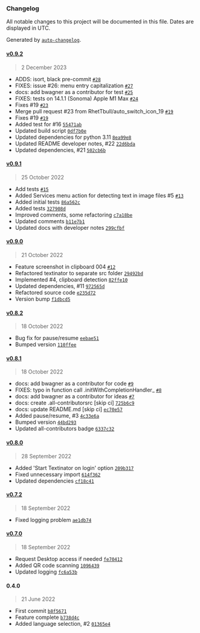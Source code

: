 ### Changelog

All notable changes to this project will be documented in this file. Dates are displayed in UTC.

Generated by [`auto-changelog`](https://github.com/CookPete/auto-changelog).

#### [v0.9.2](https://github.com/RhetTbull/textinator/compare/v0.9.1...v0.9.2)

> 2 December 2023

- ADDS: isort, black pre-commit [`#28`](https://github.com/RhetTbull/textinator/pull/28)
- FIXES: issue #26: menu entry capitalization [`#27`](https://github.com/RhetTbull/textinator/pull/27)
- docs: add bwagner as a contributor for test [`#25`](https://github.com/RhetTbull/textinator/pull/25)
- FIXES: tests on 14.1.1 (Sonoma) Apple M1 Max [`#24`](https://github.com/RhetTbull/textinator/pull/24)
- Fixes #19 [`#23`](https://github.com/RhetTbull/textinator/pull/23)
- Merge pull request #23 from RhetTbull/auto_switch_icon_19 [`#19`](https://github.com/RhetTbull/textinator/issues/19)
- Fixes #19 [`#19`](https://github.com/RhetTbull/textinator/issues/19)
- Added test for #16 [`55471ab`](https://github.com/RhetTbull/textinator/commit/55471ab2d764bc3e80193257fc5c0f4327b6f93f)
- Updated build script [`0df7b0e`](https://github.com/RhetTbull/textinator/commit/0df7b0e1ce2166f900d5f70bbe215e0097662aa2)
- Updated dependencies for python 3.11 [`8ea99e8`](https://github.com/RhetTbull/textinator/commit/8ea99e81fd0e14938563b8ce2c7fd72f47ca54ab)
- Updated README developer notes, #22 [`22d6bda`](https://github.com/RhetTbull/textinator/commit/22d6bda87f5a9f37a0ef2d54b8c6bd64de208542)
- Updated dependencies, #21 [`502cb6b`](https://github.com/RhetTbull/textinator/commit/502cb6b6f372f3e1a83358c3c84b4801da085a68)

#### [v0.9.1](https://github.com/RhetTbull/textinator/compare/v0.9.0...v0.9.1)

> 25 October 2022

- Add tests [`#15`](https://github.com/RhetTbull/textinator/pull/15)
- Added Services menu action for detecting text in image files #5 [`#13`](https://github.com/RhetTbull/textinator/pull/13)
- Added initial tests [`86a562c`](https://github.com/RhetTbull/textinator/commit/86a562c46bf2bead5cb621999c3cdfa536c36483)
- Added tests [`327908d`](https://github.com/RhetTbull/textinator/commit/327908deaa9696404280b652a432c5b60a51ee10)
- Improved comments, some refactoring [`c7a18be`](https://github.com/RhetTbull/textinator/commit/c7a18bed9c6754ee69c0092b8064b0a19945ef49)
- Updated comments [`b11e7b1`](https://github.com/RhetTbull/textinator/commit/b11e7b1c5744a4d6b8ff58f6afd9fa63547cce18)
- Updated docs with developer notes [`299cfbf`](https://github.com/RhetTbull/textinator/commit/299cfbfd8a7a440e637c8ccda2458503644f961b)

#### [v0.9.0](https://github.com/RhetTbull/textinator/compare/v0.8.2...v0.9.0)

> 21 October 2022

- Feature screenshot in clipboard 004 [`#12`](https://github.com/RhetTbull/textinator/pull/12)
- Refactored textinator to separate src folder [`29492bd`](https://github.com/RhetTbull/textinator/commit/29492bd6214aa3d1fb96b809cb486e8bf46d9e00)
- Implemented #4, clipboard detection [`82ffe10`](https://github.com/RhetTbull/textinator/commit/82ffe10bc074ea7cdf8f105fda697b506b893558)
- Updated dependencies, #11 [`972565d`](https://github.com/RhetTbull/textinator/commit/972565daf6278f05b56f0f3cbab141cbc1b22295)
- Refactored source code [`e235d72`](https://github.com/RhetTbull/textinator/commit/e235d72946f30a76abc4f1c5595608b916a797e0)
- Version bump [`f1dbcd5`](https://github.com/RhetTbull/textinator/commit/f1dbcd5772c17fa6c3bbbcd0fba67441864d05fb)

#### [v0.8.2](https://github.com/RhetTbull/textinator/compare/v0.8.1...v0.8.2)

> 18 October 2022

- Bug fix for pause/resume [`eebae51`](https://github.com/RhetTbull/textinator/commit/eebae51fd70f1faf41efe3d080f6652735fcef2e)
- Bumped version [`110ffee`](https://github.com/RhetTbull/textinator/commit/110ffee612f96aa7d72c6ba879feadab88de98b5)

#### [v0.8.1](https://github.com/RhetTbull/textinator/compare/v0.8.0...v0.8.1)

> 18 October 2022

- docs: add bwagner as a contributor for code [`#9`](https://github.com/RhetTbull/textinator/pull/9)
- FIXES: typo in function call .initWithCompletionHandler_ [`#8`](https://github.com/RhetTbull/textinator/pull/8)
- docs: add bwagner as a contributor for ideas [`#7`](https://github.com/RhetTbull/textinator/pull/7)
- docs: create .all-contributorsrc [skip ci] [`725b6c9`](https://github.com/RhetTbull/textinator/commit/725b6c92017297b0c22366a85afd09bb1de1f5ca)
- docs: update README.md [skip ci] [`ec70e57`](https://github.com/RhetTbull/textinator/commit/ec70e57314b1df4a4a4d9ae7443719e9874fb5cf)
- Added pause/resume, #3 [`4c33e6a`](https://github.com/RhetTbull/textinator/commit/4c33e6ac655e74d5050a24c6c89a8209d9aacd8c)
- Bumped version [`44bd293`](https://github.com/RhetTbull/textinator/commit/44bd293ff2e5786b239856a99e042a46280f980e)
- Updated all-contributors badge [`6337c32`](https://github.com/RhetTbull/textinator/commit/6337c3236e30affd78708611b6c9333b418db959)

#### [v0.8.0](https://github.com/RhetTbull/textinator/compare/v0.7.2...v0.8.0)

> 28 September 2022

- Added 'Start Textinator on login' option [`209b317`](https://github.com/RhetTbull/textinator/commit/209b3172683aede28dab76b5b7009df33cff417f)
- Fixed unnecessary import [`614f362`](https://github.com/RhetTbull/textinator/commit/614f362b570aaa5270348e16d2edd93868cd2b4f)
- Updated dependencies [`cf18c41`](https://github.com/RhetTbull/textinator/commit/cf18c41bce33136180924b9761a8a65c1f09c446)

#### [v0.7.2](https://github.com/RhetTbull/textinator/compare/v0.7.0...v0.7.2)

> 18 September 2022

- Fixed logging problem [`ae1db74`](https://github.com/RhetTbull/textinator/commit/ae1db7412701218288525346139e6dacdb3526c4)

#### [v0.7.0](https://github.com/RhetTbull/textinator/compare/0.4.0...v0.7.0)

> 18 September 2022

- Request Desktop access if needed [`fe70412`](https://github.com/RhetTbull/textinator/commit/fe70412f073195cbffd163a2733af3dff9e4a14c)
- Added QR code scanning [`1096439`](https://github.com/RhetTbull/textinator/commit/10964399032a1237917c97bc2e97a38c1947f9e5)
- Updated logging [`fc6a53b`](https://github.com/RhetTbull/textinator/commit/fc6a53b6bbee197f85a0aa2942bbf8646439b987)

#### 0.4.0

> 21 June 2022

- First commit [`b8f5671`](https://github.com/RhetTbull/textinator/commit/b8f567110016a4e51764f4f3a8d34aecb80c732c)
- Feature complete [`b738d4c`](https://github.com/RhetTbull/textinator/commit/b738d4c65fa648f72f7474ba62ef9187f097af32)
- Added language selection, #2 [`01365e4`](https://github.com/RhetTbull/textinator/commit/01365e4224a2beaf28a262e2ba868184ba481b72)
